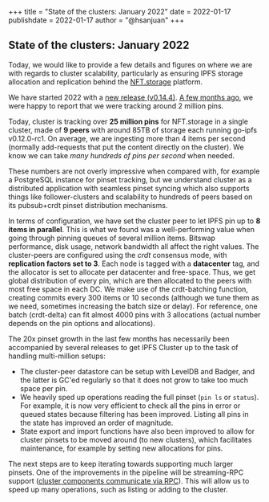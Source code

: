 +++
title = "State of the clusters: January 2022"
date = 2022-01-17
publishdate = 2022-01-17
author = "@hsanjuan"
+++

## State of the clusters: January 2022

Today, we would like to provide a few details and figures on where we are with
regards to cluster scalability, particularly as ensuring IPFS storage
allocation and replication behind the [NFT.storage](https://nft.storage)
platform.

We have started 2022 with a
[new release (v0.14.4)](https://github.com/ipfs-cluster/ipfs-cluster/blob/master/CHANGELOG.md). [A few months ago](../0.13.3_nft_storage/),
we were happy to report that we were tracking around 2 million pins.

Today, cluster is tracking over **25 million pins** for NFT.storage in a
single cluster, made of **9 peers** with around 85TB of storage each running
go-ipfs v0.12.0-rc1. On average, we are ingesting more than 4 items per second
(normally add-requests that put the content directly on the cluster). We
know we can take *many hundreds of pins per second* when needed.

These numbers are not overly impressive when compared with, for example a
PostgreSQL instance for pinset tracking, but we understand cluster as a
distributed application with seamless pinset syncing which also supports
things like follower-clusters and scalability to hundreds of peers based on
its pubsub+crdt pinset distribution mechanisms.

In terms of configuration, we have set the cluster peer to let IPFS pin up to
**8 items in parallel**. This is what we found was a well-performing value
when going through pinning queues of several million items. Bitswap
performance, disk usage, network bandwidth all affect the right values. The
cluster-peers are configured using the *crdt* consensus mode, with
**replication factors set to 3**. Each node is tagged with a **datacenter**
tag, and the allocator is set to allocate per datacenter and free-space. Thus,
we get global distribution of every pin, which are then allocated to the peers
with most free space in each DC. We make use of the crdt-batching function,
creating commits every 300 items or 10 seconds (although we tune them as we
need, sometimes increasing the batch size or delay). For reference, one batch
(crdt-delta) can fit almost 4000 pins with 3 allocations (actual number
depends on the pin options and allocations).

The 20x pinset growth in the last few months has necessarily been accompanied
by several releases to get IPFS Cluster up to the task of handling
multi-million setups:

* The cluster-peer datastore can be setup with LevelDB and Badger, and the latter
is GC'ed regularly so that it does not grow to take too much space per pin.
* We heavily sped up operations reading the full pinset (`pin ls` or
  `status`). For example, it is now very efficient to check all the pins in
  error or queued states because filtering has been improved. Listing all pins
  in the state has improved an order of magnitude.
* State export and import functions have also been improved to allow for
  cluster pinsets to be moved around (to new clusters), which facilitates
  maintenance, for example by setting new allocations for pins.

The next steps are to keep iterating towards supporting much larger
pinsets. One of the improvements in the pipeline will be streaming-RPC support
([cluster components communicate via RPC](../cluster_rpc_components/)). This
will allow us to speed up many operations, such as listing or adding to the
cluster.
